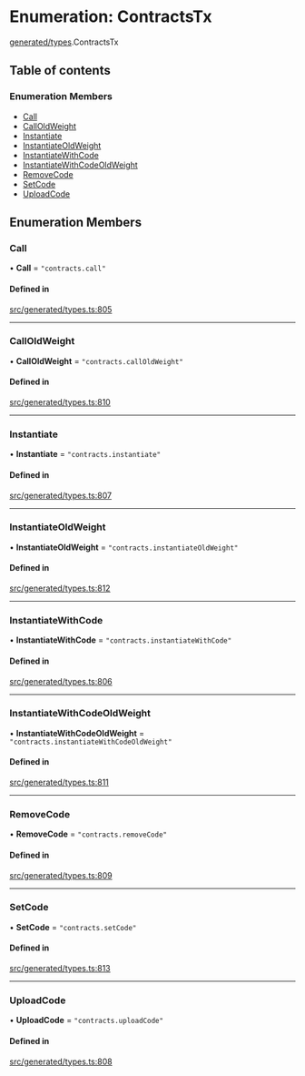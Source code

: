 # Enumeration: ContractsTx

[generated/types](../wiki/generated.types).ContractsTx

## Table of contents

### Enumeration Members

- [Call](../wiki/generated.types.ContractsTx#call)
- [CallOldWeight](../wiki/generated.types.ContractsTx#calloldweight)
- [Instantiate](../wiki/generated.types.ContractsTx#instantiate)
- [InstantiateOldWeight](../wiki/generated.types.ContractsTx#instantiateoldweight)
- [InstantiateWithCode](../wiki/generated.types.ContractsTx#instantiatewithcode)
- [InstantiateWithCodeOldWeight](../wiki/generated.types.ContractsTx#instantiatewithcodeoldweight)
- [RemoveCode](../wiki/generated.types.ContractsTx#removecode)
- [SetCode](../wiki/generated.types.ContractsTx#setcode)
- [UploadCode](../wiki/generated.types.ContractsTx#uploadcode)

## Enumeration Members

### Call

• **Call** = ``"contracts.call"``

#### Defined in

[src/generated/types.ts:805](https://github.com/PolymeshAssociation/polymesh-private-sdk/blob/dd40dc5f/src/generated/types.ts#L805)

___

### CallOldWeight

• **CallOldWeight** = ``"contracts.callOldWeight"``

#### Defined in

[src/generated/types.ts:810](https://github.com/PolymeshAssociation/polymesh-private-sdk/blob/dd40dc5f/src/generated/types.ts#L810)

___

### Instantiate

• **Instantiate** = ``"contracts.instantiate"``

#### Defined in

[src/generated/types.ts:807](https://github.com/PolymeshAssociation/polymesh-private-sdk/blob/dd40dc5f/src/generated/types.ts#L807)

___

### InstantiateOldWeight

• **InstantiateOldWeight** = ``"contracts.instantiateOldWeight"``

#### Defined in

[src/generated/types.ts:812](https://github.com/PolymeshAssociation/polymesh-private-sdk/blob/dd40dc5f/src/generated/types.ts#L812)

___

### InstantiateWithCode

• **InstantiateWithCode** = ``"contracts.instantiateWithCode"``

#### Defined in

[src/generated/types.ts:806](https://github.com/PolymeshAssociation/polymesh-private-sdk/blob/dd40dc5f/src/generated/types.ts#L806)

___

### InstantiateWithCodeOldWeight

• **InstantiateWithCodeOldWeight** = ``"contracts.instantiateWithCodeOldWeight"``

#### Defined in

[src/generated/types.ts:811](https://github.com/PolymeshAssociation/polymesh-private-sdk/blob/dd40dc5f/src/generated/types.ts#L811)

___

### RemoveCode

• **RemoveCode** = ``"contracts.removeCode"``

#### Defined in

[src/generated/types.ts:809](https://github.com/PolymeshAssociation/polymesh-private-sdk/blob/dd40dc5f/src/generated/types.ts#L809)

___

### SetCode

• **SetCode** = ``"contracts.setCode"``

#### Defined in

[src/generated/types.ts:813](https://github.com/PolymeshAssociation/polymesh-private-sdk/blob/dd40dc5f/src/generated/types.ts#L813)

___

### UploadCode

• **UploadCode** = ``"contracts.uploadCode"``

#### Defined in

[src/generated/types.ts:808](https://github.com/PolymeshAssociation/polymesh-private-sdk/blob/dd40dc5f/src/generated/types.ts#L808)
